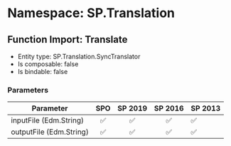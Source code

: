 # Namespace: SP.Translation

## Function Import: Translate

- Entity type: SP.Translation.SyncTranslator
- Is composable: false
- Is bindable: false

### Parameters

Parameter | SPO | SP 2019 | SP 2016 | SP 2013
----------|:---:|:-------:|:-------:|:-------
inputFile (Edm.String) | ✅ | ✅ | ✅ | ✅
outputFile (Edm.String) | ✅ | ✅ | ✅ | ✅
